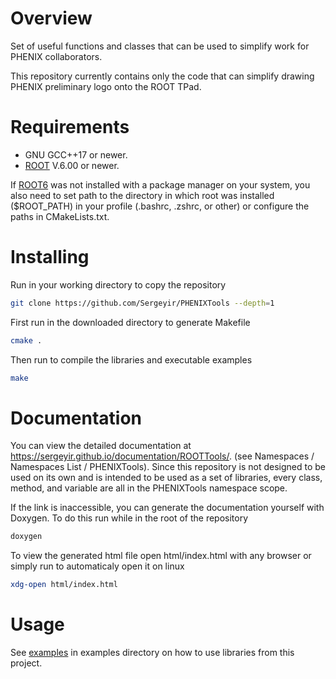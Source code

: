 # Overview

Set of useful functions and classes that can be used to simplify work for PHENIX collaborators.

This repository currently contains only the code that can simplify drawing PHENIX preliminary logo onto the ROOT TPad.

# Requirements

- GNU GCC++17 or newer.
- [ROOT](https://root.cern/) V.6.00 or newer.

If [ROOT6](https://root.cern/) was not installed with a package manager on your system, you also need to set path to the directory in which root was installed ($ROOT_PATH) in your profile (.bashrc, .zshrc, or other) or configure the paths in CMakeLists.txt.

# Installing

Run in your working directory to copy the repository

```sh
git clone https://github.com/Sergeyir/PHENIXTools --depth=1
```

First run in the downloaded directory to generate Makefile

```sh
cmake .
```

Then run to compile the libraries and executable examples

```sh 
make
```

# Documentation

You can view the detailed documentation at https://sergeyir.github.io/documentation/ROOTTools/. (see Namespaces / Namespaces List / PHENIXTools). Since this repository is not designed to be used on its own and is intended to be used as a set of libraries, every class, method, and variable are all in the PHENIXTools namespace scope.

If the link is inaccessible, you can generate the documentation yourself with Doxygen. To do this run while in the root of the repository

```sh
doxygen
```

To view the generated html file open html/index.html with any browser or simply run to automaticaly open it on linux

```sh
xdg-open html/index.html
```

# Usage

See [examples](https://sergeyir.github.io/documentation/PHENIXTools/examples.html) in examples directory on how to use libraries from this project.
